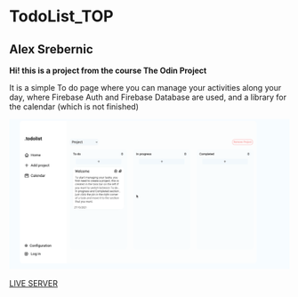 # TodoList_TOP
## Alex Srebernic   

**Hi! this is a project from the course The Odin Project**    

It is a simple To do page where you can manage your activities along your day, where Firebase Auth and Firebase Database are used, and a library for the calendar (which is not finished)   

![](to-do.gif)


[LIVE SERVER](https://alexsrebernic.github.io/TodoList_TOP/)
